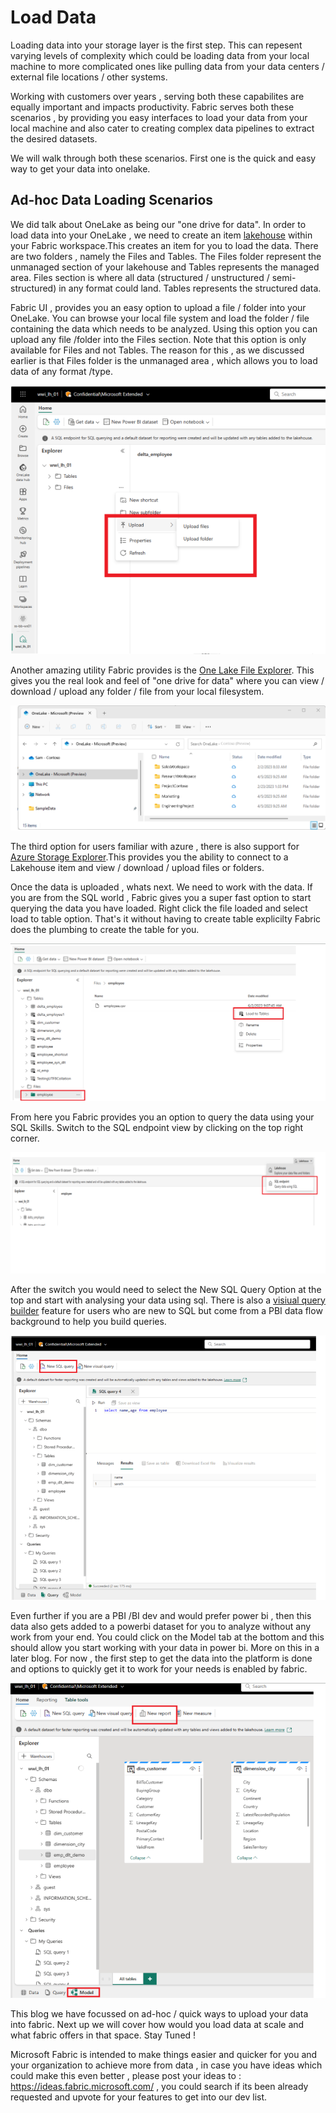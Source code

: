 # Load Data

Loading data into your storage layer is the first step.  This can repesent varying levels of complexity which could be loading data from your local machine to more complicated ones like pulling data from your data centers / external file locations / other systems. </br>

Working with customers over years , serving both these capabilites are equally important and impacts productivity. Fabric serves both these scenarios , by providing you easy interfaces to load your data from your local machine and also cater to creating complex data pipelines to extract the desired datasets. </br>

We will walk through both these scenarios. First one is the quick and easy way to get your data into onelake. </br>

## Ad-hoc Data Loading Scenarios
We did talk about OneLake as being our "one drive for data". In order to load data into your OneLake , we need to create an item [lakehouse](https://learn.microsoft.com/en-us/fabric/data-engineering/lakehouse-overview) within your Fabric workspace.This creates an item for you to load the data. There are two folders , namely the Files and Tables. The Files folder represent the unmanaged section of your lakehouse and Tables represents the managed area. Files section is where all data (structured / unstructured / semi-structured) in any format could land. Tables represents the structured data.</br>

Fabric UI , provides you an easy option to upload a file / folder into your OneLake. You can browse your local file system and load the folder / file containing the data which needs to be analyzed. Using this option you can upload any file /folder into the Files section. Note that this option is only available for Files and not Tables. The reason for this , as we discussed earlier is that Files folder is the unmanaged area , which allows you to load data of any format /type.

![upload_data](/images/load-easy.png)

Another amazing utility Fabric provides is the [One Lake File Explorer](https://learn.microsoft.com/en-us/fabric/onelake/onelake-file-explorer). This gives you the real look and feel of "one drive for data" where you can view / download / upload any folder / file from your local filesystem.  

![one_lake_file_explorer](/images/onelake-file-explorer.png) 

The third option for users familiar with azure , there is also support for [Azure Storage Explorer](https://learn.microsoft.com/en-us/fabric/onelake/onelake-azure-storage-explorer).This provides you the ability to connect to a Lakehouse item and view / download / upload files or folders. 

Once the data is uploaded , whats next. We need to work with the data.  If you are from the SQL world , Fabric gives you a super fast option to start querying the data you have loaded. Right click the file loaded and select load to table option. That's it without having to create table explicilty Fabric does the plumbing to create the table for you.


![load_to_table](/images/load_to_table.png)

From here you Fabric provides you an option to query the data using your SQL Skills. Switch to the SQL endpoint view by clicking on the top right corner.

![sql_endpoint](/images/sql_endpoint.png)

After the switch you would need to select the New SQL Query Option at the top and start with analysing your data using sql. There is also a [visiual query builder](https://learn.microsoft.com/en-us/fabric/data-warehouse/visual-query-editor) feature for users who are new to SQL but come from a PBI data flow background to help you build queries.

![sql_query](/images/sql_query.png)

Even further if you are a PBI /BI dev and would prefer power bi , then this data also gets added to a powerbi dataset for you to analyze without any work from your end. You could click on the Model tab at the bottom and this should allow you start working with your data in power bi. More on this in a later blog. For now , the first step to get the data into the platform is done and options to quickly get it to work for your needs is enabled by fabric.

![power_bi](/images/power_bi.png)

This blog we have focussed on ad-hoc / quick ways to upload your data into fabric. Next up we will cover how would you load data at scale and what fabric offers in that space. Stay Tuned !

Microsoft Fabric is intended to make things easier and quicker for you and your organization to achieve more from data , in case you have ideas which could make this even better , please post your ideas to : https://ideas.fabric.microsoft.com/ , you could search if its been already requested and upvote for your features to get into our dev list.
